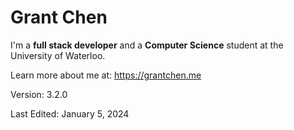 # Grant Chen

I'm a **full stack developer** and a **Computer Science** student at the University of Waterloo.

Learn more about me at: https://grantchen.me

Version: 3.2.0

Last Edited: January 5, 2024

